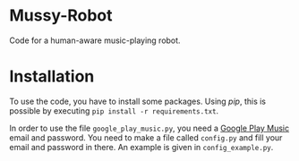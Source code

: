 # Mussy-Robot
Code for a human-aware music-playing robot.

# Installation
To use the code, you have to install some packages. Using *pip*, this is possible by executing `pip install -r requirements.txt`.

In order to use the file `google_play_music.py`, you need a [Google Play Music](https://play.google.com/music/) email and password. You need to make a file called `config.py` and fill your email and password in there. An example is given in `config_example.py`.
